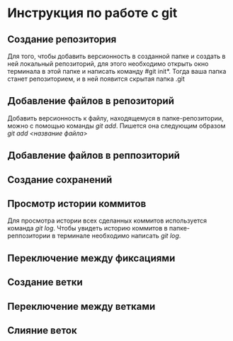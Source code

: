 # Инструкция по работе с git

## Создание репозитория

Для того, чтобы добавить версионность в созданной папке и создать в ней локальный репозиторий, для этого необходимо открыть окно терминала в этой папке и написать команду #git init*. Тогда ваша папка станет репозиторием, и в ней появится скрытая папка .git

## Добавление файлов в репозиторий

Добавить версионность к файлу, находящемуся в папке-репозитории, можно с помощью команды *git add*. Пишется она следующим образом *git add <название файла>*

## Добавление файлов в реппозиторий

## Создание сохранений

## Просмотр истории коммитов

Для просмотра истории всех сделанных коммитов используется команда *git log*. Чтобы увидеть историю коммитов в папке-реппозитории в терминале необходимо написать *git log*.

## Переключение между фиксациями

## Создание ветки

## Переключение между ветками

## Слияние веток